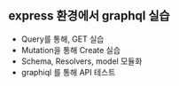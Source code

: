 ## express 환경에서 graphql 실습

-   Query를 통해, GET 실습
-   Mutation을 통해 Create 실습
-   Schema, Resolvers, model 모듈화
-   graphiql 를 통해 API 테스트
